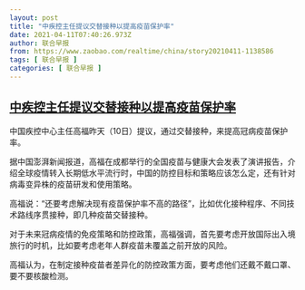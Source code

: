 ```yaml
---
layout: post
title: "中疾控主任提议交替接种以提高疫苗保护率"
date: 2021-04-11T07:40:26.973Z
author: 联合早报
from: https://www.zaobao.com/realtime/china/story20210411-1138586
tags: [ 联合早报 ]
categories: [ 联合早报 ]
---
```

<!--1618170540000-->
[中疾控主任提议交替接种以提高疫苗保护率](https://www.zaobao.com/realtime/china/story20210411-1138586)
------

<div>
<p>中国疾控中心主任高福昨天（10日）提议，通过交替接种，来提高冠病疫苗保护率。</p><p>据中国澎湃新闻报道，高福在成都举行的全国疫苗与健康大会发表了演讲报告，介绍全球疫情转入长期低水平流行时，中国的防控目标和策略应该怎么定，还有针对病毒变异株的疫苗研发和使用策略。</p><p>高福说：“还要考虑解决现有疫苗保护率不高的路径”，比如优化接种程序、不同技术路线序贯接种，即几种疫苗交替接种。</p><section id="imu"><div id="dfp-ad-imu1">        </div></section><p>对于未来冠病疫情的免疫策略和防控政策，高福强调，首先要考虑开放国际出入境旅行的时机，比如要考虑老年人群疫苗未覆盖之前开放的风险。</p><p>高福认为，在制定接种疫苗者差异化的防控政策方面，要考虑他们还戴不戴口罩、要不要核酸检测。</p>      <div id="innity-in-post"></div><div id="dfp-ad-midarticlespecial">        </div>
</div>
